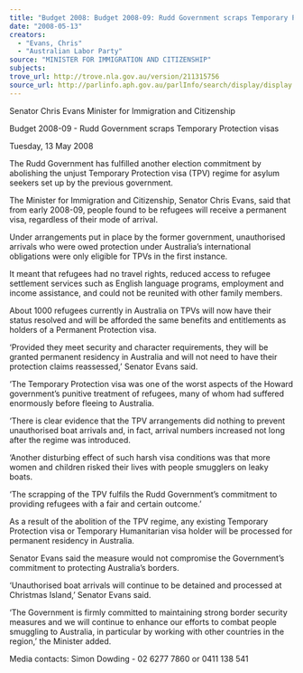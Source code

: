 ```yaml
---
title: "Budget 2008: Budget 2008-09: Rudd Government scraps Temporary Protection visas."
date: "2008-05-13"
creators:
  - "Evans, Chris"
  - "Australian Labor Party"
source: "MINISTER FOR IMMIGRATION AND CITIZENSHIP"
subjects:
trove_url: http://trove.nla.gov.au/version/211315756
source_url: http://parlinfo.aph.gov.au/parlInfo/search/display/display.w3p;query=Id%3A%22media/pressrel/4JGQ6%22
---
```


 

 Senator Chris Evans  Minister for Immigration and Citizenship 

 

 Budget 2008-09 - Rudd Government scraps Temporary  Protection visas 

 Tuesday, 13 May 2008 

 The Rudd Government has fulfilled another election commitment by  abolishing the unjust Temporary Protection visa (TPV) regime for asylum  seekers set up by the previous government. 

 The Minister for Immigration and Citizenship, Senator Chris Evans, said that  from early 2008-09, people found to be refugees will receive a permanent  visa, regardless of their mode of arrival. 

 Under arrangements put in place by the former government, unauthorised  arrivals who were owed protection under Australia’s international obligations  were only eligible for TPVs in the first instance. 

 It meant that refugees had no travel rights, reduced access to refugee  settlement services such as English language programs, employment and  income assistance, and could not be reunited with other family members. 

 About 1000 refugees currently in Australia on TPVs will now have their status  resolved and will be afforded the same benefits and entitlements as holders of  a Permanent Protection visa. 

 ‘Provided they meet security and character requirements, they will be granted  permanent residency in Australia and will not need to have their protection  claims reassessed,’ Senator Evans said. 

 ‘The Temporary Protection visa was one of the worst aspects of the Howard  government’s punitive treatment of refugees, many of whom had suffered  enormously before fleeing to Australia. 

 ‘There is clear evidence that the TPV arrangements did nothing to prevent  unauthorised boat arrivals and, in fact, arrival numbers increased not long  after the regime was introduced. 

 ‘Another disturbing effect of such harsh visa conditions was that more women  and children risked their lives with people smugglers on leaky boats. 

 ‘The scrapping of the TPV fulfils the Rudd Government’s commitment to  providing refugees with a fair and certain outcome.’ 

 As a result of the abolition of the TPV regime, any existing Temporary  Protection visa or Temporary Humanitarian visa holder will be processed for  permanent residency in Australia. 

 Senator Evans said the measure would not compromise the Government’s  commitment to protecting Australia’s borders. 

 ‘Unauthorised boat arrivals will continue to be detained and processed at  Christmas Island,’ Senator Evans said. 

 ‘The Government is firmly committed to maintaining strong border security  measures and we will continue to enhance our efforts to combat people  smuggling to Australia, in particular by working with other countries in the  region,’ the Minister added. 

 Media contacts: Simon Dowding - 02 6277 7860 or 0411 138 541 

 

